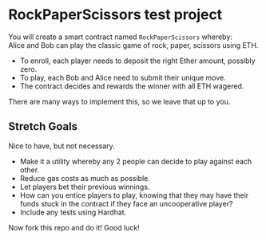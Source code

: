 # RockPaperScissors test project

You will create a smart contract named `RockPaperScissors` whereby:  
Alice and Bob can play the classic game of rock, paper, scissors using ETH.    
  
- To enroll, each player needs to deposit the right Ether amount, possibly zero.  
- To play, each Bob and Alice need to submit their unique move.  
- The contract decides and rewards the winner with all ETH wagered.  

There are many ways to implement this, so we leave that up to you.  
  
## Stretch Goals
Nice to have, but not necessary.
- Make it a utility whereby any 2 people can decide to play against each other.  
- Reduce gas costs as much as possible.
- Let players bet their previous winnings.  
- How can you entice players to play, knowing that they may have their funds stuck in the contract if they face an uncooperative player?  
- Include any tests using Hardhat.
  
Now fork this repo and do it! Good luck!
